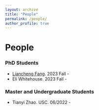 ```yaml
---
layout: archive
title: "People"
permalink: /people/
author_profile: true
---
```


# People
### PhD Students 
* [Liancheng Fang](https://fangliancheng.github.io/). 2023 Fall -
* Eli Whitehouse. 2023 Fall - 

### Master and Undergraduate Students
* Tianyi Zhao. USC. 06/2022 - 

